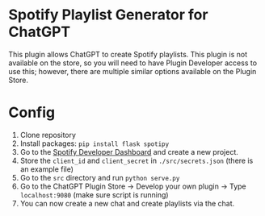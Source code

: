 # Spotify Playlist Generator for ChatGPT

This plugin allows ChatGPT to create Spotify playlists. This plugin is not available on the store, so you will need to have Plugin Developer access to use this; however, there are multiple similar options available on the Plugin Store.

# Config
1. Clone repository
2. Install packages: `pip install flask spotipy`
3. Go to the [Spotify Developer Dashboard](https://developer.spotify.com/) and create a new project.
4. Store the `client_id` and `client_secret` in `./src/secrets.json` (there is an example file)
5. Go to the `src` directory and run `python serve.py`
6. Go to the ChatGPT Plugin Store -> Develop your own plugin -> Type `localhost:9080` (make sure script is running)
7. You can now create a new chat and create playlists via the chat.
